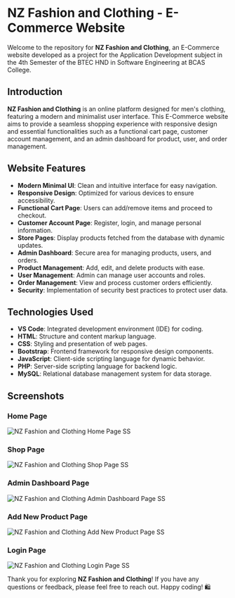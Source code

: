 # NZ Fashion and Clothing - E-Commerce Website

Welcome to the repository for **NZ Fashion and Clothing**, an E-Commerce website developed as a project for the Application Development subject in the 4th Semester of the BTEC HND in Software Engineering at BCAS College.

## Introduction

**NZ Fashion and Clothing** is an online platform designed for men's clothing, featuring a modern and minimalist user interface. This E-Commerce website aims to provide a seamless shopping experience with responsive design and essential functionalities such as a functional cart page, customer account management, and an admin dashboard for product, user, and order management.

## Website Features

- **Modern Minimal UI**: Clean and intuitive interface for easy navigation.
- **Responsive Design**: Optimized for various devices to ensure accessibility.
- **Functional Cart Page**: Users can add/remove items and proceed to checkout.
- **Customer Account Page**: Register, login, and manage personal information.
- **Store Pages**: Display products fetched from the database with dynamic updates.
- **Admin Dashboard**: Secure area for managing products, users, and orders.
- **Product Management**: Add, edit, and delete products with ease.
- **User Management**: Admin can manage user accounts and roles.
- **Order Management**: View and process customer orders efficiently.
- **Security**: Implementation of security best practices to protect user data.

## Technologies Used

- **VS Code**: Integrated development environment (IDE) for coding.
- **HTML**: Structure and content markup language.
- **CSS**: Styling and presentation of web pages.
- **Bootstrap**: Frontend framework for responsive design components.
- **JavaScript**: Client-side scripting language for dynamic behavior.
- **PHP**: Server-side scripting language for backend logic.
- **MySQL**: Relational database management system for data storage.

## Screenshots
  ### Home Page
  ![NZ Fashion and Clothing Home Page SS](images/screenshot/NZ1.jpeg)

  ### Shop Page
  ![NZ Fashion and Clothing Shop Page SS](images/screenshot/nz_shop.jpeg)

  ### Admin Dashboard Page
  ![NZ Fashion and Clothing Admin Dashboard Page SS](images/screenshot/nz_admin_dashboard.jpeg)

  ### Add New Product Page
  ![NZ Fashion and Clothing Add New Product Page SS](images/screenshot/nz_addnewproduct.jpeg)

  ### Login Page
  ![NZ Fashion and Clothing Login Page SS](images/screenshot/nz_login.jpeg)



Thank you for exploring **NZ Fashion and Clothing**! If you have any questions or feedback, please feel free to reach out. Happy coding! 🛍️
